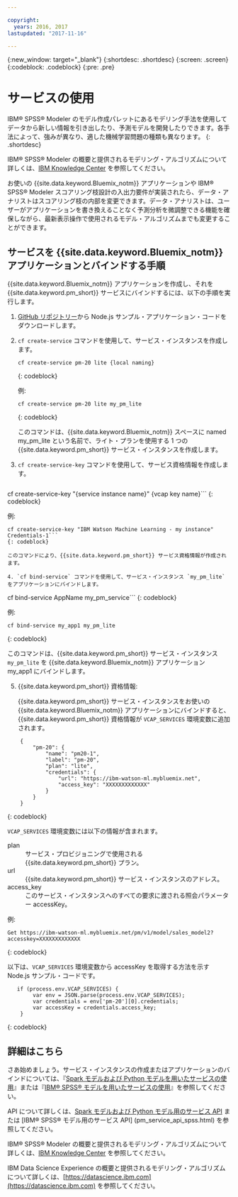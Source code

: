 ```yaml
---

copyright:
  years: 2016, 2017
lastupdated: "2017-11-16"

---
```


{:new_window: target="_blank"}
{:shortdesc: .shortdesc}
{:screen: .screen}
{:codeblock: .codeblock}
{:pre: .pre}

# サービスの使用

IBM® SPSS® Modeler のモデル作成パレットにあるモデリング手法を使用してデータから新しい情報を引き出したり、予測モデルを開発したりできます。各手法によって、強みが異なり、適した機械学習問題の種類も異なります。
{: .shortdesc}

IBM® SPSS® Modeler の概要と提供されるモデリング・アルゴリズムについて詳しくは、[IBM Knowledge Center](https://www.ibm.com/support/knowledgecenter/SS3RA7) を参照してください。

お使いの {{site.data.keyword.Bluemix_notm}} アプリケーションや IBM® SPSS® Modeler スコアリング枝設計の入出力要件が実装されたら、データ・アナリストはスコアリング枝の内部を変更できます。データ・アナリストは、ユーザーがアプリケーションを書き換えることなく予測分析を微調整できる機能を確保しながら、最新表示操作で使用されるモデル・アルゴリズムまでも変更することができます。



## サービスを {{site.data.keyword.Bluemix_notm}} アプリケーションとバインドする手順

{{site.data.keyword.Bluemix_notm}} アプリケーションを作成し、それを {{site.data.keyword.pm_short}} サービスにバインドするには、以下の手順を実行します。

1. [GitHub リポジトリー](https://github.com/pmservice/customer-satisfaction-prediction)から Node.js サンプル・アプリケーション・コードをダウンロードします。

2. `cf create-service` コマンドを使用して、サービス・インスタンスを作成します。


   ```
   cf create-service pm-20 lite {local naming}
   ```
   {: codeblock}

   例:

   ```
   cf create-service pm-20 lite my_pm_lite
   ```
   {: codeblock}

   このコマンドは、{{site.data.keyword.Bluemix_notm}} スペースに named my_pm_lite という名前で、ライト・プランを使用する 1 つの {{site.data.keyword.pm_short}} サービス・インスタンスを作成します。

3. `cf create-service-key` コマンドを使用して、サービス資格情報を作成します。

   ```
cf create-service-key "{service instance name}" {vcap key name}```
   {: codeblock}

   例:

   ```
cf create-service-key "IBM Watson Machine Learning - my instance" Credentials-1```
   {: codeblock}

   このコマンドにより、{{site.data.keyword.pm_short}} サービス資格情報が作成されます。

4. `cf bind-service` コマンドを使用して、サービス・インスタンス `my_pm_lite` をアプリケーションにバインドします。

   ```
cf bind-service AppName my_pm_service```
   {: codeblock}

   例:

   ```
   cf bind-service my_app1 my_pm_lite
   ```
   {: codeblock}

   このコマンドは、{{site.data.keyword.pm_short}} サービス・インスタンス `my_pm_lite` を {{site.data.keyword.Bluemix_notm}} アプリケーション my_app1 にバインドします。

5. {{site.data.keyword.pm_short}} 資格情報:

   {{site.data.keyword.pm_short}} サービス・インスタンスをお使いの {{site.data.keyword.Bluemix_notm}} アプリケーションにバインドすると、{{site.data.keyword.pm_short}} 資格情報が `VCAP_SERVICES` 環境変数に追加されます。

```
    {   
        "pm-20": {
            "name": "pm20-1",
            "label": "pm-20",
            "plan": "lite",
            "credentials": {
                "url": "https://ibm-watson-ml.mybluemix.net",
                "access_key": "XXXXXXXXXXXXX"
            }
        }       
    }
```
{: codeblock}

   `VCAP_SERVICES` 環境変数には以下の情報が含まれます。


   <dl>

   <dt>plan</dt>
   <dd>サービス・プロビジョニングで使用される {{site.data.keyword.pm_short}} プラン。
</dd>

   <dt>url</dt>
   <dd>{{site.data.keyword.pm_short}} サービス・インスタンスのアドレス。</dd>

   <dt>access_key</dt>
   <dd>このサービス・インスタンスへのすべての要求に渡される照会パラメーター accessKey。</dd>

   </dl>

例:             

```
Get https://ibm-watson-ml.mybluemix.net/pm/v1/model/sales_model2?accesskey=XXXXXXXXXXXXX
```
{: codeblock}

   以下は、`VCAP_SERVICES` 環境変数から accessKey を取得する方法を示す Node.js サンプル・コードです。

```
   if (process.env.VCAP_SERVICES) {
        var env = JSON.parse(process.env.VCAP_SERVICES);
        var credentials = env['pm-20'][0].credentials;
        var accessKey = credentials.access_key;
    }
```
{: codeblock}

## 詳細はこちら

さあ始めましょう。サービス・インスタンスの作成またはアプリケーションのバインドについては、『[Spark モデルおよび Python モデルを用いたサービスの使用](using_pm_service_dsx.html)』または『[IBM® SPSS® モデルを用いたサービスの使用](using_pm_service.html)』を参照してください。

API について詳しくは、[Spark モデルおよび Python モデル用のサービス API](pm_service_api_spark.html) または [IBM® SPSS® モデル用のサービス API] (pm_service_api_spss.html) を参照してください。

IBM® SPSS® Modeler の概要と提供されるモデリング・アルゴリズムについて詳しくは、[IBM Knowledge Center](https://www.ibm.com/support/knowledgecenter/SS3RA7) を参照してください。

IBM Data Science Experience の概要と提供されるモデリング・アルゴリズムについて詳しくは、[https://datascience.ibm.com](https://datascience.ibm.com) を参照してください。
